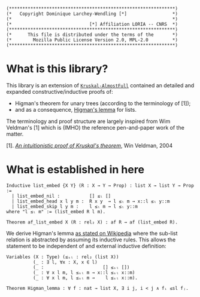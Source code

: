 ```
(**************************************************************)
(*   Copyright Dominique Larchey-Wendling [*]                 *)
(*                                                            *)
(*                             [*] Affiliation LORIA -- CNRS  *)
(**************************************************************)
(*      This file is distributed under the terms of the       *)
(*        Mozilla Public License Version 2.0, MPL-2.0         *)
(**************************************************************)
```

# What is this library?

This library is an extension of [`Kruskal-AlmostFull`](https://github.com/DmxLarchey/Kruskal-AlmostFull) contained an detailed and expanded constructive/inductive proofs of:
- Higman's theorem for unary trees (according to the terminology of \[1\]);
- and as a consequence, [Higman's lemma](https://en.wikipedia.org/wiki/Higman%27s_lemma) for lists.

The terminology and proof structure are largely inspired from Wim Veldman's \[1\] 
which is (IMHO) the reference pen-and-paper work of the matter.

\[1\]. [_An intuitionistic proof of Kruskal's theorem_](https://link.springer.com/article/10.1007/s00153-003-0207-x), Win Veldman, 2004

# What is established in here

```coq
Inductive list_embed {X Y} (R : X → Y → Prop) : list X → list Y → Prop :=
  | list_embed_nil :           [] ≤ₗ []
  | list_embed_head x l y m :  R x y  → l ≤ₗ m → x::l ≤ₗ y::m
  | list_embed_skip l y m :    l ≤ₗ m → l ≤ₗ y::m
where "l ≤ₗ m" := (list_embed R l m).

Theorem af_list_embed X (R : rel₂ X) : af R → af (list_embed R).
```

We derive Higman's lemma [as stated on Wikipedia](https://en.wikipedia.org/w/index.php?title=Higman%27s_lemma&oldid=841018000)
where the sub-list relation is abstracted by assuming its inductive rules. This allows the statement to be independent of
and external inductive definition:
```coq
Variables (X : Type) (≤ₛₗ : rel₂ (list X))
          (_ : ∃ l, ∀x : X, x ∈ l) 
          (_ :                      [] ≤ₛₗ [])
          (_ : ∀ x l m, l ≤ₛₗ m → x::l ≤ₛₗ x::m)
          (_ : ∀ x l m, l ≤ₛₗ m →    l ≤ₛₗ x::m).

Theorem Higman_lemma : ∀ f : nat → list X, ∃ i j, i < j ∧ fᵢ ≤sl fⱼ.
```
